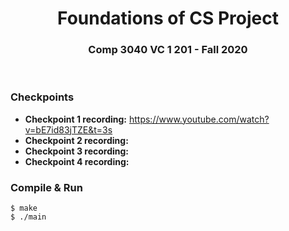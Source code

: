 
<h1 align="center"><strong>Foundations of CS Project</strong></h1>
<h3 align="center"><strong>Comp 3040 VC 1 201 - Fall 2020</strong></h3>
<br>

### Checkpoints

- **Checkpoint 1 recording:** https://www.youtube.com/watch?v=bE7id83jTZE&t=3s
- **Checkpoint 2 recording:**
- **Checkpoint 3 recording:**
- **Checkpoint 4 recording:**

### Compile & Run
```
$ make
$ ./main
```
